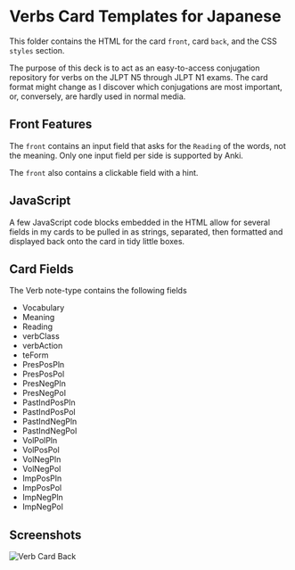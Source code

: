 # Verbs Card Templates for Japanese

This folder contains the HTML for the card `front`, card `back`, and the CSS `styles` section. 

The purpose of this deck is to act as an easy-to-access conjugation repository for verbs on the JLPT N5 through  JLPT N1 exams. The card format might change as I discover which conjugations are most important, or, conversely, are hardly used in normal media.

## Front Features
The `front` contains an input field that asks for the `Reading` of the words, not the meaning. Only one input field per side is supported by Anki. 

The `front` also contains a clickable field with a hint.

## JavaScript
A few JavaScript code blocks embedded in the HTML allow for several fields in my cards to be pulled in as strings, separated, then formatted and displayed back onto the card in tidy little boxes.

## Card Fields
The Verb note-type contains the following fields
- Vocabulary
- Meaning
- Reading
- verbClass
- verbAction
- teForm
- PresPosPln
- PresPosPol
- PresNegPln
- PresNegPol
- PastIndPosPln
- PastIndPosPol
- PastIndNegPln
- PastIndNegPol
- VolPolPln
- VolPosPol
- VolNegPln 
- VolNegPol
- ImpPosPln
- ImpPosPol
- ImpNegPln
- ImpNegPol

## Screenshots
![Verb Card Back](https://github.com/user-attachments/assets/84e0079e-d26e-4c73-9a8d-9de655a51c8a)
